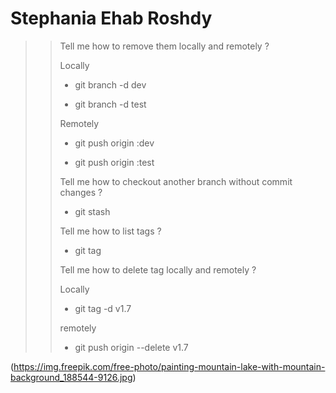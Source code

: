 # Stephania Ehab Roshdy

>> Tell me how to remove them locally and remotely ?
>> 
>> Locally
>> 
>> - git branch -d dev
>> 
>> - git branch -d test
>> 
>> Remotely
>> 
>> - git push origin :dev
>> 
>> -  git push origin :test
>>
>> Tell me how to checkout another branch without commit changes ?
>> -   git stash
>> 
>> Tell me how to list tags ?
>> -  git tag
>> 
>> Tell me how to delete tag locally and remotely ?
>> 
>> Locally
>> - git tag -d v1.7
>> 
>>remotely
>> - git push origin --delete v1.7
>>
(https://img.freepik.com/free-photo/painting-mountain-lake-with-mountain-background_188544-9126.jpg)
